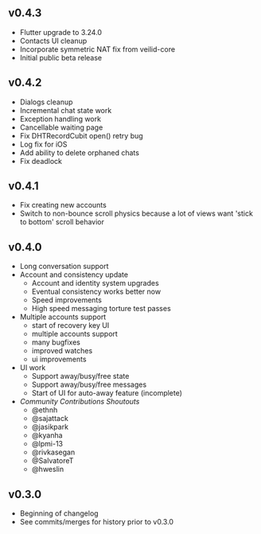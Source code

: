 ## v0.4.3 ##
- Flutter upgrade to 3.24.0
- Contacts UI cleanup
- Incorporate symmetric NAT fix from veilid-core
- Initial public beta release

## v0.4.2 ##
- Dialogs cleanup
- Incremental chat state work
- Exception handling work
- Cancellable waiting page
- Fix DHTRecordCubit open() retry bug
- Log fix for iOS
- Add ability to delete orphaned chats
- Fix deadlock

## v0.4.1 ##
- Fix creating new accounts
- Switch to non-bounce scroll physics because a lot of views want 'stick to bottom' scroll behavior

## v0.4.0 ##
- Long conversation support
- Account and consistency update
  - Account and identity system upgrades
  - Eventual consistency works better now
  - Speed improvements
  - High speed messaging torture test passes
- Multiple accounts support
  - start of recovery key UI
  - multiple accounts support
  - many bugfixes
  - improved watches
  - ui improvements
- UI work
  - Support away/busy/free state
  - Support away/busy/free messages
  - Start of UI for auto-away feature (incomplete)
- *Community Contributions Shoutouts*
  - @ethnh
  - @sajattack
  - @jasikpark
  - @kyanha
  - @lpmi-13
  - @rivkasegan
  - @SalvatoreT
  - @hweslin

## v0.3.0 ##
- Beginning of changelog
- See commits/merges for history prior to v0.3.0
